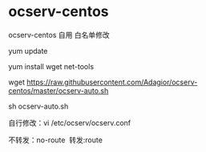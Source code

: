 # ocserv-centos
ocserv-centos 自用
白名单修改

yum update

yum install wget net-tools

wget https://raw.githubusercontent.com/Adagior/ocserv-centos/master/ocserv-auto.sh 

sh ocserv-auto.sh

自行修改：vi /etc/ocserv/ocserv.conf

不转发：no-route  转发:route
